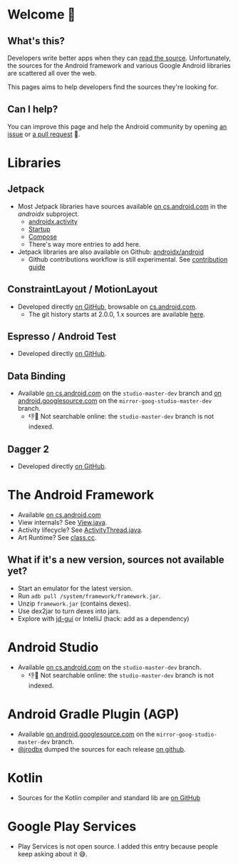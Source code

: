 # Welcome 👋

## What's this?

Developers write better apps when they can [read the source](https://blog.codinghorror.com/learn-to-read-the-source-luke/). Unfortunately, the sources for the Android framework and various Google Android libraries are scattered all over the web.

This pages aims to help developers find the sources they're looking for.

## Can I help? 

You can improve this page and help the Android community by opening [an issue](https://github.com/pyricau/androidsrc/issues/new) or [a pull request](https://github.com/pyricau/androidsrc/edit/main/README.md) 🙏.

# Libraries

## Jetpack

* Most Jetpack libraries have sources available [on cs.android.com](https://cs.android.com/androidx/platform/frameworks/support) in the _androidx_ subproject.
  * [androidx.activity](https://cs.android.com/androidx/platform/frameworks/support/+/androidx-master-dev:activity/)
  * [Startup](https://cs.android.com/androidx/platform/frameworks/support/+/androidx-master-dev:startup/)
  * [Compose](https://cs.android.com/androidx/platform/frameworks/support/+/androidx-master-dev:compose/)
  * There's way more entries to add here.
* Jetpack libraries are also available on Github: [androidx/android](https://github.com/androidx/androidx)
  * Github contributions workflow is still experimental. See [contribution guide](https://github.com/androidx/androidx#contribution-guide)

## ConstraintLayout / MotionLayout

* Developed directly [on GitHub](https://github.com/androidx/constraintlayout), browsable on [cs.android.com](https://cs.android.com/androidx/constraintlayout/+/main:constraintlayout/).
  * The git history starts at 2.0.0, 1.x sources are available [here](https://cs.android.com/androidx/constraintlayout/+/main:constraintlayout/constraintlayout/src/main/java/androidx/constraintlayout/widget/ConstraintLayout.java).

## Espresso / Android Test

* Developed directly [on GitHub](https://github.com/android/android-test).

## Data Binding

* Available [on cs.android.com](https://cs.android.com/android/platform/superproject/+/studio-master-dev:tools/data-binding/extensions/library/src/main/java/androidx/databinding/) on the `studio-master-dev` branch and [on android.googlesource.com](https://android.googlesource.com/platform/frameworks/data-binding/+/refs/heads/mirror-goog-studio-master-dev/extensions/library/src/main/java/androidx/databinding) on the `mirror-goog-studio-master-dev` branch.
  * 👎🔎 Not searchable online: the `studio-master-dev` branch is not indexed.

## Dagger 2

* Developed directly [on GitHub](https://github.com/google/dagger).

# The Android Framework

* Available [on cs.android.com](https://cs.android.com/android/platform/superproject)
* View internals? See [View.java](https://cs.android.com/android/platform/superproject/+/master:frameworks/base/core/java/android/view/View.java).
* Activity lifecycle? See [ActivityThread.java](https://cs.android.com/android/platform/superproject/+/master:frameworks/base/core/java/android/app/ActivityThread.java).
* Art Runtime? See [class.cc](https://cs.android.com/android/platform/superproject/+/master:art/runtime/mirror/class.cc).

## What if it's a new version, sources not available yet?

* Start an emulator for the latest version.
* Run `adb pull /system/framework/framework.jar`.
* Unzip `framework.jar` (contains dexes).
* Use dex2jar to turn dexes into jars.
* Explore with [jd-gui](http://java-decompiler.github.io/) or IntelliJ (hack: add as a dependency)

# Android Studio

* Available [on cs.android.com](https://cs.android.com/android/platform/superproject/+/studio-master-dev:tools/adt/idea/) on the `studio-master-dev` branch.
  * 👎🔎 Not searchable online: the `studio-master-dev` branch is not indexed.

# Android Gradle Plugin (AGP)

* Available [on android.googlesource.com](https://android.googlesource.com/platform/tools/base/+/refs/heads/mirror-goog-studio-master-dev/build-system/) on the `mirror-goog-studio-master-dev` branch.
* [@jrodbx](https://github.com/jrodbx) dumped the sources for each release [on github](https://github.com/jrodbx/agp-sources).

# Kotlin

* Sources for the Kotlin compiler and standard lib are [on GitHub](https://github.com/JetBrains/kotlin)

# Google Play Services

* Play Services is not open source. I added this entry because people keep asking about it 😅.
